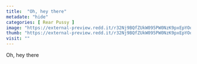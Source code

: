 ```yaml
---
title:  "Oh, hey there"
metadate: "hide"
categories: [ Rear Pussy ]
image: "https://external-preview.redd.it/r32Nj9BQfZUkW095PW0NzK9pxEpYOoK4y1siMdAlK6s.jpg?auto=webp&s=ebe43f6d55d1dc92bbecd3c5acc32dd890d96eaf"
thumb: "https://external-preview.redd.it/r32Nj9BQfZUkW095PW0NzK9pxEpYOoK4y1siMdAlK6s.jpg?width=1080&crop=smart&auto=webp&s=f17d2e49f939611a33e9fa243450d0dd40aea918"
visit: ""
---
```

Oh, hey there
